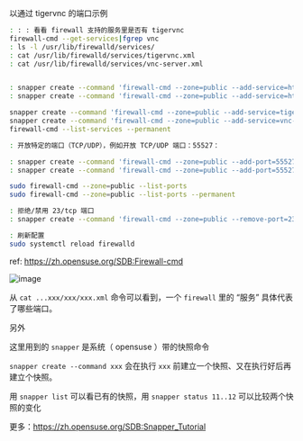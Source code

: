 
以通过 tigervnc 的端口示例


~~~~ bash
: : : 看看 firewall 支持的服务里是否有 tigervnc  
firewall-cmd --get-services|fgrep vnc
: ls -l /usr/lib/firewalld/services/
: cat /usr/lib/firewalld/services/tigervnc.xml
: cat /usr/lib/firewalld/services/vnc-server.xml


: snapper create --command 'firewall-cmd --zone=public --add-service=http ## 运行时规则'
: snapper create --command 'firewall-cmd --zone=public --add-service=http --permanent ## 永久规则'

snapper create --command 'firewall-cmd --zone=public --add-service=tigervnc --permanent'
snapper create --command 'firewall-cmd --zone=public --add-service=vnc-server --permanent'
firewall-cmd --list-services --permanent

: 开放特定的端口（TCP/UDP），例如开放 TCP/UDP 端口：55527：

: snapper create --command 'firewall-cmd --zone=public --add-port=55527/tcp --permanent'
: snapper create --command 'firewall-cmd --zone=public --add-port=55527/udp --permanent'

sudo firewall-cmd --zone=public --list-ports
sudo firewall-cmd --zone=public --list-ports --permanent

: 拒绝/禁用 23/tcp 端口
: snapper create --command 'firewall-cmd --zone=public --remove-port=23/tcp --permanent'

: 刷新配置
sudo systemctl reload firewalld
~~~~



ref: https://zh.opensuse.org/SDB:Firewall-cmd



![image](https://user-images.githubusercontent.com/103625580/163377880-8978006d-52a1-462a-bf3d-7c9a29923dca.png)


从 `cat ...xxx/xxx/xxx.xml` 命令可以看到，一个 `firewall` 里的 “服务” 具体代表了哪些端口。


另外

这里用到的 `snapper` 是系统（ opensuse ）带的快照命令

`snapper create --command xxx` 会在执行 `xxx` 前建立一个快照、又在执行好后再建立个快照。

用 `snapper list` 可以看已有的快照，用 `snapper status 11..12` 可以比较两个快照的变化

更多：https://zh.opensuse.org/SDB:Snapper_Tutorial



 

